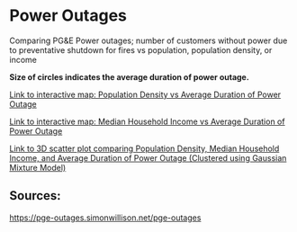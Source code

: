 # Power Outages

Comparing PG&E Power outages; number of customers without power due to preventative shutdown for fires vs population, population density, or income

**Size of circles indicates the average duration of power outage.**

[Link to interactive map: Population Density vs Average Duration of Power Outage](https://conwayhsieh.github.io/PowerOutages/poweroutages_duration.html)

[Link to interactive map: Median Household Income vs Average Duration of Power Outage](https://conwayhsieh.github.io/PowerOutages/poweroutages_duration.html)

[Link to 3D scatter plot comparing Population Density, Median Household Income, and Average Duration of Power Outage (Clustered using Gaussian Mixture Model)](https://conwayhsieh.github.io/PowerOutages/cluster.html)

## Sources:

https://pge-outages.simonwillison.net/pge-outages
